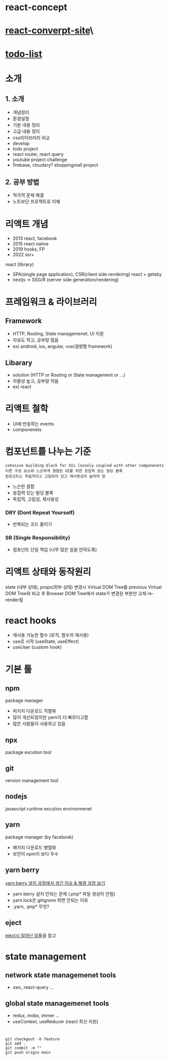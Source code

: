 # react-concept

# [react-converpt-site](https://main--react-concepts-pp.netlify.app/)\

# [todo-list](https://main--peacepiece-todo-list.netlify.app/)

# 소개

## 1. 소개

- 개념정리
- 환경설정
- 기본 내용 정리
- 고급 내용 정리
- css라이브러리 비교
- develop
- todo project
- react router, react query
- youtube project challenge
- firebase, cloudary? shoppingmall project

## 2. 공부 방법

- 적극적 문제 해결
- 노트보단 프로젝트로 이해

# 리액트 개념

- 2013 react, facebook
- 2015 react native
- 2019 hooks, FP
- 2022 ssr+

react (library)

- SPA(single page application), CSR(client side rendering)
  react + getsby
- nextjs -> SSG/R (server side generation/rendering)

# 프레임워크 & 라이브러리

## Framework

- HTTP, Routing, State managemenet, UI 지원
- 자유도 적고, 공부량 많음
- ex) android, ios, angular, vue(경량형 framework)

## Libarary

- solution (HTTP or Routing or State management or ...)
- 자율성 높고, 공부량 작음
- ex) react

# 리액트 철학

- UI에 반응하는 events
- componenets

# 컴포넌트를 나누는 기준

```
cohesive building block for UIs loosely coupled with other componenets
다른 구성 요소와 느슨하게 결합된 UI를 위한 응집력 있는 빌딩 블록
컴포넌트는 독립적이고 고립되어 있고 재사용성이 높아야 함
```

- 느슨한 결합
- 응집력 있는 빌딩 블록
- 독립적, 고립성, 재사용성

### DRY (Dont Repeat Yourself)

- 반복되는 코드 줄이기

### SR (Single Responsibility)

- 컴포넌트 단일 책임 (너무 많은 일을 안하도록)

# 리액트 상태와 동작원리

state (내부 상태), props(외부 상태) 변경시
Virtual DOM Tree를 previous Virtual DOM Tree와 비교 후 Browser DOM Tree에서 state가 변경된 부분만 교체 re-render됨

# react hooks

- 재사용 가능한 함수 (로직, 함수의 재사용)
- use로 시작 (useState, useEffect)
- useUser (custom hook)

# 기본 툴

## npm

package manager

- 피키지 다운로드 직렬화
- 많이 개선되었지만 yarn이 더 빠르다고함
- 많은 사람들이 사용하고 있음

## npx

package excution tool

## git

version management tool

## nodejs

javascript runtime excution envinormenet

## yarn

package manager (by facebook)

- 패키지 다운로드 병렬화
- 보안이 npm이 보다 우수

## yarn berry

[yarn berry 설치 과정에서 생긴 이슈 & 해결 과정 보기](https://www.notion.so/yarn-berry-c5d443ed5b274d3d9bf70381922300ec)

- yarn berry 설치 안되는 문제 (.pnp\* 파일 생성이 안됨)
- yarn.lock은 gitignore 하면 안되는 이유
- .yarn, .pnp\* 무엇?

## eject

[eject시 일어난 일들](https://github.com/peacepiece7/react-concept/tree/main/eject)을 참고

# state management

## network state managemenet tools

- swc, react-query ...

## global state managemenet tools

- redux, mobx, immer ...
- useContext, useReducer (react 최신 지원)

#

```
git checkgout -b feature
git add .
git commit -m ""
git push origin main
```
